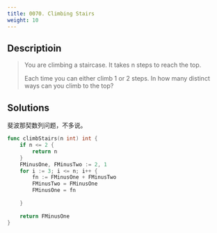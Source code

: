 ```yaml
---
title: 0070. Climbing Stairs
weight: 10
---
```


## Descriptioin
> You are climbing a staircase. It takes n steps to reach the top.
> 
> Each time you can either climb 1 or 2 steps. In how many distinct ways can you climb to the top?

## Solutions

斐波那契数列问题，不多说。
```go
func climbStairs(n int) int {
    if n <= 2 {
        return n
    }
    FMinusOne, FMinusTwo := 2, 1
    for i := 3; i <= n; i++ {
        fn := FMinusOne + FMinusTwo
        FMinusTwo = FMinusOne
        FMinusOne = fn
        
    }
    
    return FMinusOne
}

```
